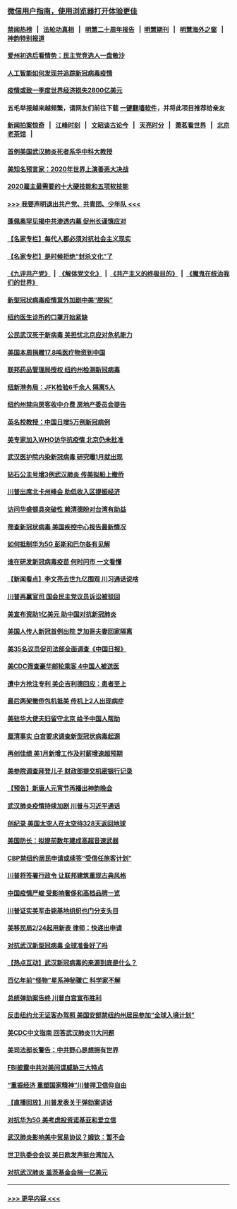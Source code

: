 ### [微信用户指南，使用浏览器打开体验更佳](https://github.com/gfw-breaker/banned-news1/blob/master/indexes/wechat-guide.md?t=0)
#### [禁闻热榜](热点新闻.md?t=0)  &nbsp;&nbsp;|&nbsp;&nbsp; [法轮功真相](https://github.com/gfw-breaker/truth/blob/master/README.md?t=0) &nbsp;&nbsp;|&nbsp;&nbsp; [明慧二十周年报告](https://github.com/gfw-breaker/mh-reports/blob/master/README.md?t=0) &nbsp;&nbsp;|&nbsp;&nbsp;[明慧期刊](https://github.com/gfw-breaker/mh-qikan) &nbsp;&nbsp;|&nbsp;&nbsp; [明慧海外之窗](https://github.com/gfw-breaker/mh-news/blob/master/README.md?t=0) &nbsp;&nbsp;|&nbsp;&nbsp; [神韵特别报道](https://github.com/gfw-breaker/mh-news/blob/master/shenyun.md?t=0)
#### [爱州初选后看情势：民主党竞选人一盘散沙](../pages/nsc412/n11856557.md?t=02100733) 
#### [人工智能如何发现并追踪新冠病毒疫情](../pages/nsc412/n11856398.md?t=02100733) 
#### [疫情或致一季度世界经济损失2800亿美元](../pages/nsc412/n11855639.md?t=02100733) 
#### 五毛举报越来越频繁，请网友们前往下载 [一键翻墙软件](https://github.com/gfw-breaker/ssr-accounts)，并将此项目推荐给亲友
#### [新闻拍案惊奇](https://github.com/gfw-breaker/banned-news1/blob/master/pages/link4.md) &nbsp;&nbsp;|&nbsp;&nbsp; [江峰时刻](https://github.com/gfw-breaker/banned-news1/blob/master/pages/link4.md) &nbsp;&nbsp;|&nbsp;&nbsp; [文昭谈古论今](https://github.com/gfw-breaker/banned-news1/blob/master/pages/link4.md) &nbsp;&nbsp;|&nbsp;&nbsp; [天亮时分](https://github.com/gfw-breaker/banned-news1/blob/master/pages/link4.md) &nbsp;&nbsp;|&nbsp;&nbsp; [萧茗看世界](https://github.com/gfw-breaker/banned-news1/blob/master/pages/link4.md) &nbsp;&nbsp;|&nbsp;&nbsp; [北京老茶馆](https://github.com/gfw-breaker/banned-news1/blob/master/pages/link4.md) &nbsp;&nbsp;|&nbsp;&nbsp; 
#### [首例美国武汉肺炎死者系华中科大教授](../pages/nsc412/n11855500.md?t=02100733) 
#### [美知名预言家：2020年世界上演善恶大决战](../pages/nsc412/n11855418.md?t=02100733) 
#### [2020雇主最需要的十大硬技能和五项软技能](../pages/nsc412/n11850953.md?t=02100733) 
#### [>>> 我要声明退出共产党、共青团、少年队 <<<](https://github.com/begood0513/goodnews/blob/master/quit/letter.md) 
#### [蓬佩奥罕见揭中共渗透内幕 促州长谨慎应对](../pages/nsc412/n11854685.md?t=02100733) 
#### [【名家专栏】每代人都必须对抗社会主义现实](../pages/nsc412/n11831412.md?t=02100733) 
#### [【名家专栏】是时候拒绝“封杀文化”了](../pages/nsc412/n11814093.md?t=02100733) 
#### [《九评共产党》](https://github.com/begood0513/9ping.md/blob/master/README.md) &nbsp;|&nbsp; [《解体党文化》](../../../../jtdwh.md/blob/master/README.md)  &nbsp;|&nbsp; [《共产主义的终极目的》](../../../../gczydzjmd.md/blob/master/README.md) &nbsp;|&nbsp; [《魔鬼在统治我们的世界》](../../../../mgztzwmdsj.md/blob/master/README.md) 
#### [新型冠状病毒疫情意外加剧中美“脱钩”](../pages/nsc412/n11854475.md?t=02100733) 
#### [纽约医生诊所的口罩开始紧缺](../pages/nsc412/n11853364.md?t=02100733) 
#### [公民武汉死于新病毒 美担忧北京应对危机能力](../pages/nsc412/n11854331.md?t=02100733) 
#### [美国本周捐赠17.8吨医疗物资到中国](../pages/nsc412/n11854269.md?t=02100733) 
#### [联邦药品管理局授权  纽约州检测新冠病毒](../pages/nsc412/n11853371.md?t=02100733) 
#### [纽新港务局：JFK检验6千余人  隔离5人](../pages/nsc412/n11853366.md?t=02100733) 
#### [纽约州禁向房客收中介费  房地产委员会提告](../pages/nsc412/n11853360.md?t=02100733) 
#### [英名校教授：中国日增5万例新冠病例](../pages/nsc412/n11854174.md?t=02100733) 
#### [美专家加入WHO访华抗疫情 北京仍未批准](../pages/nsc412/n11854043.md?t=02100733) 
#### [武汉医护院内染新冠病毒 研究曝1月就出现](../pages/nsc412/n11852928.md?t=02100733) 
#### [钻石公主号增3例武汉肺炎 传美拟船上撤侨](../pages/nsc412/n11853240.md?t=02100733) 
#### [川普出席北卡州峰会 助低收入区提振经济](../pages/nsc412/n11853232.md?t=02100733) 
#### [访问华盛顿具突破性 赖清德盼对台湾有助益](../pages/nsc412/n11853129.md?t=02100733) 
#### [筛查新冠状病毒 美国疾控中心报告最新情况](../pages/nsc412/n11853070.md?t=02100733) 
#### [如何抵制华为5G 彭斯和巴尔各有见解](../pages/nsc412/n11852535.md?t=02100733) 
#### [谁在研发新冠病毒疫苗 何时问市 一文看懂](../pages/nsc412/n11852840.md?t=02100733) 
#### [【新闻看点】李文亮去世九亿围观 川习通话说啥](../pages/nsc412/n11852360.md?t=02100733) 
#### [川普再赢官司 国会民主党议员诉讼被驳回](../pages/nsc412/n11852287.md?t=02100733) 
#### [美宣布资助1亿美元 助中国对抗新冠肺炎](../pages/nsc412/n11852531.md?t=02100733) 
#### [美国人传人新冠首例出院 芝加哥夫妻回家隔离](../pages/nsc412/n11852452.md?t=02100733) 
#### [美35名议员促司法部全面调查《中国日报》](../pages/nsc412/n11852435.md?t=02100733) 
#### [美CDC筛查豪华邮轮乘客 4中国人被送医](../pages/nsc412/n11852085.md?t=02100733) 
#### [遭中方抢注专利 美企吉利德回应：患者至上](../pages/nsc412/n11852037.md?t=02100733) 
#### [最后两架撤侨包机抵美 传机上2人出现病症](../pages/nsc412/n11852173.md?t=02100733) 
#### [美驻华大使夫妇留守北京 给予中国人帮助](../pages/nsc412/n11852165.md?t=02100733) 
#### [厘清事实 白宫要求调查新型冠状病毒起源](../pages/nsc412/n11852106.md?t=02100733) 
#### [再创佳绩 美1月新增工作及时薪增速超预期](../pages/nsc412/n11852174.md?t=02100733) 
#### [美参院调查拜登儿子 财政部提交机密银行记录](../pages/nsc412/n11851808.md?t=02100733) 
#### [【预告】新唐人元宵节再播出神韵晚会](../pages/nsc412/n11843192.md?t=02100733) 
#### [武汉肺炎疫情持续加剧 川普与习近平通话](../pages/nsc412/n11851613.md?t=02100733) 
#### [创纪录 美国太空人在太空待328天返回地球](../pages/nsc412/n11851266.md?t=02100733) 
#### [美国防长：拟提前数年建成高超音速武器](../pages/nsc412/n11850959.md?t=02100733) 
#### [CBP禁纽约居民申请或续签“受信任旅客计划”](../pages/nsc412/n11850857.md?t=02100733) 
#### [川普将签署行政令 让联邦建筑重现古典风格](../pages/nsc412/n11850654.md?t=02100733) 
#### [中国疫情严峻 受影响奢侈和高档品牌一览](../pages/nsc412/n11850319.md?t=02100733) 
#### [川普证实美军击毙基地组织也门分支头目](../pages/nsc412/n11850383.md?t=02100733) 
#### [美移民局2/24起用新表 律师：快递出申请](../pages/nsc412/n11848220.md?t=02100733) 
#### [对抗武汉新型冠病毒 全球准备好了吗](../pages/nsc412/n11850142.md?t=02100733) 
#### [【热点互动】武汉新冠病毒的来源到底是什么？](../pages/nsc412/n11849749.md?t=02100733) 
#### [百亿年前“怪物”星系神秘骤亡 科学家不解](../pages/nsc412/n11849863.md?t=02100733) 
#### [总统弹劾案告终 川普白宫宣布胜利](../pages/nsc412/n11849985.md?t=02100733) 
#### [反击纽约允无证客办驾照  美国安部禁纽约州居民参加“全球入境计划”](../pages/nsc412/n11849828.md?t=02100733) 
#### [美CDC中文指南 回答武汉肺炎11大问题](../pages/nsc412/n11849703.md?t=02100733) 
#### [美司法部长警告：中共野心是想拥有世界](../pages/nsc412/n11849769.md?t=02100733) 
#### [FBI披露中共对美间谍威胁三大特点](../pages/nsc412/n11849700.md?t=02100733) 
#### [“重振经济 重塑国家精神”川普捍卫信仰自由](../pages/nsc412/n11849641.md?t=02100733) 
#### [【直播回放】川普发表关于弹劾案讲话](../pages/nsc412/n11849472.md?t=02100733) 
#### [对抗华为5G 美考虑投资诺基亚和爱立信](../pages/nsc412/n11849510.md?t=02100733) 
#### [武汉肺炎影响美中贸易协议？姆钦：暂不会](../pages/nsc412/n11849497.md?t=02100733) 
#### [世卫执委会会议 美日欧发声挺台湾加入](../pages/nsc412/n11849433.md?t=02100733) 
#### [对抗武汉肺炎 盖茨基金会捐一亿美元](../pages/nsc412/n11848953.md?t=02100733) 

----
#### [ >>> 更早内容 <<< ](../indexes/nsc412-earlier.md)
